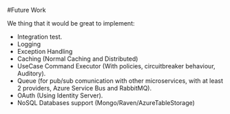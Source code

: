 #Future Work

We thing that it would be great to implement:

- Integration test.
- Logging
- Exception Handling
- Caching (Normal Caching and Distributed)
- UseCase Command Executor (With policies, circuitbreaker behaviour, Auditory).
- Queue (for pub/sub comunication with other microservices, with at least 2 providers, Azure Service Bus and RabbitMQ).
- OAuth (Using Identity Server).
- NoSQL Databases support (Mongo/Raven/AzureTableStorage)
